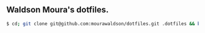 ## Waldson Moura's dotfiles. 

```bash
$ cd; git clone git@github.com:mourawaldson/dotfiles.git .dotfiles && bash .dotfiles/install
```